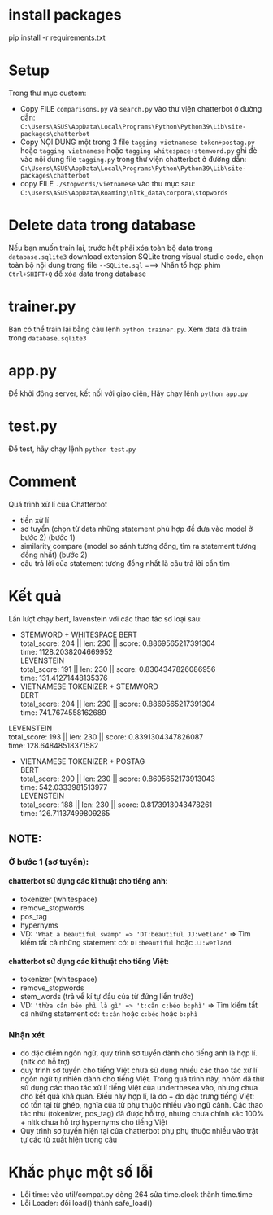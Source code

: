 # install packages
pip install -r requirements.txt
# Setup
Trong thư mục custom:  
- Copy FILE `comparisons.py` và `search.py` vào thư viện chatterbot ở đường dẫn:  
`C:\Users\ASUS\AppData\Local\Programs\Python\Python39\Lib\site-packages\chatterbot`
- Copy NỘI DUNG một trong 3 file `tagging vietnamese token+postag.py` hoặc `tagging vietnamese` hoặc `tagging whitespace+stemword.py` ghi đè vào nội dung file `tagging.py` trong thư viện chatterbot ở đường dẫn:  
`C:\Users\ASUS\AppData\Local\Programs\Python\Python39\Lib\site-packages\chatterbot`
- copy FILE `./stopwords/vietnamese` vào thư mục sau:  
`C:\Users\ASUS\AppData\Roaming\nltk_data\corpora\stopwords`
# Delete data trong database
Nếu bạn muốn train lại, trước hết phải xóa toàn bộ data trong `database.sqlite3`
download extension SQLite trong visual studio code, chọn toàn bộ nội dung trong file `--SQLite.sql` ===> Nhấn tổ hợp phím `Ctrl+SHIFT+Q` để xóa data trong database

# trainer.py
Bạn có thể train lại bằng câu lệnh `python trainer.py`. Xem data đã train trong `database.sqlite3`
# app.py
Để khởi động server, kết nối với giao diện, Hãy chạy lệnh `python app.py`

# test.py
Để test, hãy chạy lệnh `python test.py`

# Comment
Quá trình xử lí của Chatterbot

- tiền xử lí
- sơ tuyển (chọn từ data những statement phù hợp để đưa vào model ở bước 2) (bước 1)
- similarity compare (model so sánh tương đồng, tìm ra statement tương đồng nhất) (bước 2)
- câu trả lời của statement tương đồng nhất là câu trả lời cần tìm

# Kết quả
Lần lượt chạy bert, lavenstein với các thao tác sơ loại sau:
- STEMWORD + WHITESPACE
BERT  
total_score: 204 || len: 230 || score: 0.8869565217391304  
time: 1128.2038204669952  
LEVENSTEIN  
total_score: 191 || len: 230 || score: 0.8304347826086956  
time: 131.41271448135376  
- VIETNAMESE TOKENIZER + STEMWORD  
BERT  
total_score: 204 || len: 230 || score: 0.8869565217391304  
time: 741.7674558162689  

LEVENSTEIN  
total_score: 193 || len: 230 || score: 0.8391304347826087  
time: 128.64848518371582  


- VIETNAMESE TOKENIZER + POSTAG  
BERT  
total_score: 200 || len: 230 || score: 0.8695652173913043  
time: 542.0333981513977  
LEVENSTEIN  
total_score: 188 || len: 230 || score: 0.8173913043478261  
time: 126.71137499809265  


## NOTE: 
### Ở bước 1 (sơ tuyển):
#### chatterbot sử dụng các kĩ thuật cho tiếng anh: 
- tokenizer (whitespace)
- remove_stopwords 
- pos_tag
- hypernyms
- VD: `'What a beautiful swamp' => 'DT:beautiful JJ:wetland'`
=> Tìm kiếm tất cả những statement có: `DT:beautiful` hoặc `JJ:wetland`
#### chatterbot sử dụng các kĩ thuật cho tiếng Việt:
- tokenizer (whitespace)
- remove_stopwords
- stem_words (trả về kí tự đầu của từ đứng liền trước)
- VD: `'thừa cân béo phì là gì' => 't:cân c:béo b:phì'`
=> Tìm kiếm tất cả những statement có: `t:cân` hoặc `c:béo` hoặc `b:phì`
### Nhận xét
- do đặc điểm ngôn ngữ, quy trình sơ tuyển dành cho tiếng anh là hợp lí. (nltk có hỗ trợ)
- quy trình sơ tuyển cho tiếng Việt chưa sử dụng nhiều các thao tác xử lí ngôn ngữ tự nhiên dành cho tiếng Việt. Trong quá trình này, nhóm đã thử sử dụng các thao tác xử lí tiếng Việt của underthesea vào, nhưng chưa cho kết quả khả quan. Điều này hợp lí, là do  + do đặc trưng tiếng Việt: có tồn tại từ ghép, nghĩa của từ phụ thuộc nhiều vào ngữ cảnh. Các thao tác như (tokenizer, pos_tag) đã được hỗ trợ, nhưng chưa chính xác 100%  + nltk chưa hỗ trợ hypernyms cho tiếng Việt
- Quy trình sơ tuyển hiện tại của chatterbot phụ phụ thuộc nhiều vào trật tự các từ xuất hiện trong câu


# Khắc phục một số lỗi
- Lỗi time:
vào util/compat.py dòng 264 sửa time.clock thành time.time
- Lỗi Loader:
đổi load() thành safe_load()

